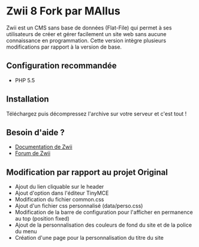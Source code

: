 Zwii 8 Fork par MAllus
======

Zwii est un CMS sans base de données (Flat-File) qui permet à ses utilisateurs de créer et gérer facilement un site web sans aucune connaissance en programmation.
Cette version intègre plusieurs modifications par rapport à la version de base.

## Configuration recommandée

* PHP 5.5

## Installation

Téléchargez puis décompressez l'archive sur votre serveur et c'est tout !

## Besoin d'aide ?

* [Documentation de Zwii](https://github.com/remijean/ZwiiCMS/wiki/)
* [Forum de Zwii](http://forum.zwiicms.com/)

## Modification par rapport au projet Original

* Ajout du lien cliquable sur le header
* Ajout d'option dans l'éditeur TinyMCE
* Modification du fichier common.css
* Ajout d'un fichier css personnalisé (data/perso.css)
* Modification de la barre de configuration pour l'afficher en permanence au top (position fixed)
* Ajout de la personnalisation des couleurs de fond du site et de la police du menu
* Création d'une page pour la personnalisation du titre du site
